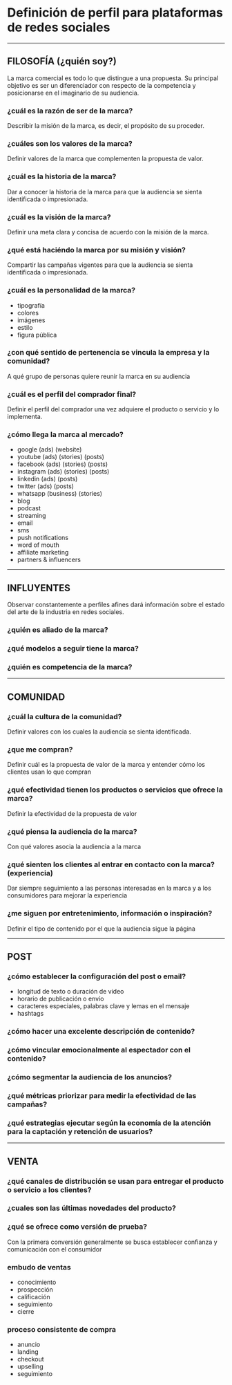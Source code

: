 # Definición de perfil para plataformas de redes sociales

-------------------------------------------------------------------------------

## FILOSOFÍA (¿quién soy?)
La marca comercial es todo lo que distingue a una propuesta. Su principal objetivo es ser un diferenciador con respecto de la competencia y posicionarse en el imaginario de su audiencia.

### ¿cuál es la razón de ser de la marca?
Describir la misión de la marca, es decir, el propósito de su proceder.

### ¿cuáles son los valores de la marca?
Definir valores de la marca que complementen la propuesta de valor.

### ¿cuál es la historia de la marca?
Dar a conocer la historia de la marca para que la audiencia se sienta identificada o impresionada.

### ¿cuál es la visión de la marca?
Definir una meta clara y concisa de acuerdo con la misión de la marca.

### ¿qué está haciéndo la marca por su misión y visión?
Compartir las campañas vigentes para que la audiencia se sienta identificada o impresionada.

### ¿cuál es la personalidad de la marca?
* tipografía
* colores
* imágenes
* estilo
* figura pública

### ¿con qué sentido de pertenencia se vincula la empresa y la comunidad?
A qué grupo de personas quiere reunir la marca en su audiencia

### ¿cuál es el perfil del comprador final?
Definir el perfil del comprador una vez adquiere el producto o servicio y lo implementa.

### ¿cómo llega la marca al mercado?
* google (ads) (website)
* youtube (ads) (stories) (posts)
* facebook (ads) (stories) (posts)
* instagram (ads) (stories) (posts)
* linkedin (ads) (posts)
* twitter (ads) (posts)
* whatsapp (business) (stories)
* blog
* podcast
* streaming
* email
* sms
* push notifications
* word of mouth
* affiliate marketing
* partners & influencers

-------------------------------------------------------------------------------

## INFLUYENTES
Observar constantemente a perfiles afines dará información sobre el estado del arte de la industria en redes sociales.

### ¿quién es aliado de la marca?
### ¿qué modelos a seguir tiene la marca?
### ¿quién es competencia de la marca?

-------------------------------------------------------------------------------

## COMUNIDAD

### ¿cuál la cultura de la comunidad?
Definir valores con los cuales la audiencia se sienta identificada.

### ¿que me compran?
Definir cuál es la propuesta de valor de la marca y entender cómo los clientes usan lo que compran

### ¿qué efectividad tienen los productos o servicios que ofrece la marca?
Definir la efectividad de la propuesta de valor

### ¿qué piensa la audiencia de la marca?
Con qué valores asocia la audiencia a la marca

### ¿qué sienten los clientes al entrar en contacto con la marca? (experiencia)
Dar siempre seguimiento a las personas interesadas en la marca y a los consumidores para mejorar la experiencia

### ¿me siguen por entretenimiento, información o inspiración?
Definir el tipo de contenido por el que la audiencia sigue la página

-------------------------------------------------------------------------------

## POST

### ¿cómo establecer la configuración del post o email?
* longitud de texto o duración de video
* horario de publicación o envío
* caracteres especiales, palabras clave y lemas en el mensaje
* hashtags

### ¿cómo hacer una excelente descripción de contenido?
### ¿cómo vincular emocionalmente al espectador con el contenido?
### ¿cómo segmentar la audiencia de los anuncios?
### ¿qué métricas priorizar para medir la efectividad de las campañas?
### ¿qué estrategias ejecutar según la economía de la atención para la captación y retención de usuarios?




-------------------------------------------------------------------------------

## VENTA

### ¿qué canales de distribución se usan para entregar el producto o servicio a los clientes?

### ¿cuales son las últimas novedades del producto?

### ¿qué se ofrece como versión de prueba?
Con la primera conversión generalmente se busca establecer confianza y comunicación con el consumidor

### embudo de ventas
* conocimiento
* prospección
* calificación
* seguimiento
* cierre

### proceso consistente de compra
* anuncio
* landing
* checkout
* upselling
* seguimiento
